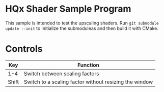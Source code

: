 HQx Shader Sample Program
=========================

This sample is intended to test the upscaling shaders. Run `git submodule update --init`
to initialize the submoduleas and then build it with CMake.

# Controls

| Key   | Function                                               |
|-------|--------------------------------------------------------|
| 1-4   | Switch between scaling factors                         |
| Shift | Switch to a scaling factor without resizing the window |
